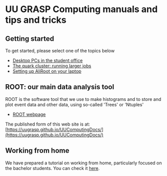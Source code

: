 # UU GRASP Computing manuals and tips and tricks

## Getting started

To get started, please select one of the topics below

* [Desktop PCs in the student office](desktops.md)
* [The quark cluster: running larger jobs](quarkcluster.md)
* [Setting up AliRoot on your laptop](laptop.md)

## ROOT: our main data analysis tool

ROOT is the software tool that we use to make histograms and to store and plot event data and other data, using so-called 'Trees' or 'Ntuples'

* [ROOT webpage](https://root.cern.ch)

The published form of this web site is at: [https://uugrasp.github.io/UUComputingDocs/](https://uugrasp.github.io/UUComputingDocs/)

## Working from home

We have prepared a tutorial on working from home, particularly focused on the bachelor students. You can check it [here](working-from-home/what-are-the-options.md).



